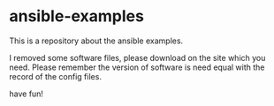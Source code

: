 # ansible-examples
This is a repository about the ansible examples.

I removed some software files, please download on the site which you need.
Please remember the version of software is need equal with the record of the config files.

have fun!
